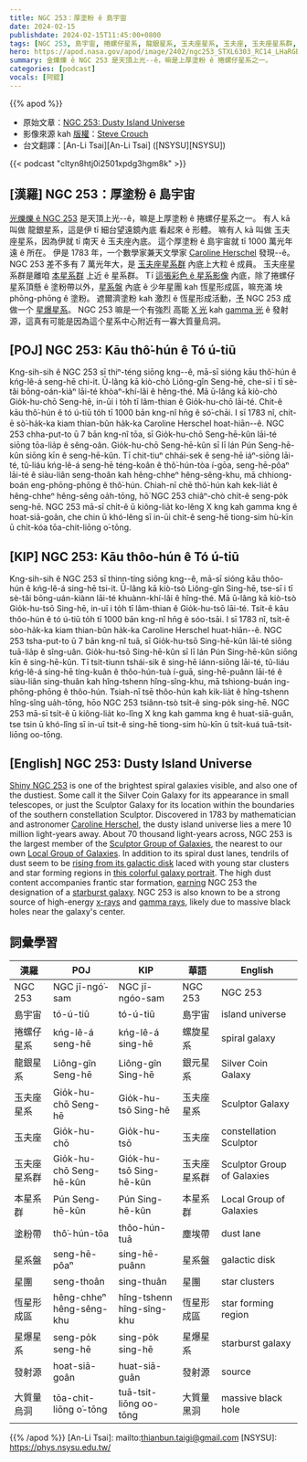```yaml
---
title: NGC 253：厚塗粉 ê 島宇宙
date: 2024-02-15
publishdate: 2024-02-15T11:45:00+0800
tags: [NGC 253, 島宇宙, 捲螺仔星系, 龍銀星系, 玉夫座星系, 玉夫座, 玉夫座星系群, 本星系群, 塗粉帶, 星系盤, 星團, 恆星形成區, 星爆星系, 發射源, 超大質量烏洞]
hero: https://apod.nasa.gov/apod/image/2402/ngc253_STXL6303_RC14_LHaRGB_2023_1024.jpg
summary: 金爍爍 ê NGC 253 是天頂上光--ê，嘛是上厚塗粉 ê 捲螺仔星系之一。
categories: [podcast]
vocals: [阿錕]
---
```


{{% apod %}}

- 原始文章：[NGC 253: Dusty Island Universe](https://apod.nasa.gov/apod/ap240215.html)
- 影像來源 kah [版權][copyright]：[Steve Crouch](https://members.pcug.org.au/~stevec/)
- 台文翻譯：[An-Li Tsai][An-Li Tsai] ([NSYSU][NSYSU])

{{< podcast "cltyn8htj0i2501xpdg3hgm8k" >}}

## [漢羅] NGC 253：厚塗粉 ê 島宇宙
[光爍爍 ê NGC 253][Shiny NGC 253] 是天頂上光--ê，嘛是上厚塗粉 ê 捲螺仔星系之一。
有人 kā 叫做 龍銀星系，這是伊 tī 細台望遠鏡內底 看起來 ê 形體。
嘛有人 kā 叫做 玉夫座星系，因為伊就 tī 南天 ê 玉夫座內底。
這个厚塗粉 ê 島宇宙就 tī 1000 萬光年遠 ê 所在。
伊是 1783 年，一个數學家兼天文學家 [Caroline Herschel][Caroline Herschel] 發現--ê。
NGC 253 差不多有 7 萬光年大，是 [玉夫座星系群][Sculptor Group of Galaxies] 內底上大粒 ê 成員。
玉夫座星系群是離咱 [本星系群][Local Group of Galaxies] 上近 ê 星系群。
Tī [這張彩色 ê 星系影像][this colorful galaxy portrait] 內底，除了捲螺仔星系頂懸 ê 塗粉帶以外，[星系盤][rising from its galactic disk] 內底 ê 少年星團 kah 恆星形成區，嘛充滿 坱 phōng-phōng ê 塗粉。
遮爾濟塗粉 kah 激烈 ê 恆星形成活動，[予][earning] NGC 253 成做一个 [星爆星系][starburst galaxy]。
NGC 253 嘛是一个有強烈 高能 [X 光][x-rays] kah [gamma 光][gamma rays] ê 發射源，這真有可能是因為這个星系中心附近有一寡大質量烏洞。

## [POJ] NGC 253: Kāu thô͘-hún ê Tó ú-tiū
Kng-sih-sih ê NGC 253 sī thiⁿ-téng siōng kng--ê, mā-sī sióng kāu thô͘-hún ê kńg-lê-á seng-hē chi-it.
Ū-lâng kā kiò-chò Liông-gîn Seng-hē, che-sī i tī sè-tâi bōng-oán-kiàⁿ lāi-té khòaⁿ-khí-lâi ê hêng-thé.
Mā ū-lâng kā kiò-chò Gio̍k-hu-chō Seng-hē, in-ūi i to̍h tī lâm-thian ê Gio̍k-hu-chō lāi-té.
Chit-ê kāu thô͘-hún ê tó ú-tiū to̍h tī 1000 bān kng-nî hn̄g ê só͘-chāi.
I sī 1783 nî, chi̍t-ē sò͘-ha̍k-ka kiam thian-bûn ha̍k-ka Caroline Herschel hoat-hiān--ê.
NGC 253 chha-put-to ū 7 bān kng-nî tōa, sī Gio̍k-hu-chō Seng-hē-kûn lāi-té siōng tōa-lia̍p ê sêng-oân.
Gio̍k-hu-chō Seng-hē-kûn sī lī lán Pún Seng-hē-kûn siōng kīn ê seng-hē-kûn.
Tī chit-tiuⁿ chhái-sek ê seng-hē iáⁿ-siōng lāi-té, tû-liáu kńg-lê-á seng-hē téng-koân ê thô͘-hún-tòa í-gōa, seng-hē-pôaⁿ lāi-té ê siàu-liân seng-thoân kah hêng-chheⁿ hêng-sêng-khu, mā chhiong-boán eng-phōng-phōng ê thô͘-hún.
Chiah-nī chē thô͘-hún kah kek-lia̍t ê hêng-chheⁿ hêng-sêng oa̍h-tōng, hō͘ NGC 253 chiâⁿ-chò chi̍t-ê seng-po̍k seng-hē.
NGC 253 mā-sī chi̍t-ê ū kiông-lia̍t ko-lêng X kng kah gamma kng ê hoat-siā-goân, che chin ū khó-lêng sī in-ūi chit-ê seng-hē tiong-sim hù-kīn ū chi̍t-kóa tōa-chit-liōng o͘-tōng.

## [KIP] NGC 253: Kāu thôo-hún ê Tó ú-tiū
Kng-sih-sih ê NGC 253 sī thinn-tíng siōng kng--ê, mā-sī sióng kāu thôo-hún ê kńg-lê-á sing-hē tsi-it.
Ū-lâng kā kiò-tsò Liông-gîn Sing-hē, tse-sī i tī sè-tâi bōng-uán-kiànn lāi-té khuànn-khí-lâi ê hîng-thé.
Mā ū-lâng kā kiò-tsò Gio̍k-hu-tsō Sing-hē, in-uī i to̍h tī lâm-thian ê Gio̍k-hu-tsō lāi-té.
Tsit-ê kāu thôo-hún ê tó ú-tiū to̍h tī 1000 bān kng-nî hn̄g ê sóo-tsāi.
I sī 1783 nî, tsi̍t-ē sòo-ha̍k-ka kiam thian-bûn ha̍k-ka Caroline Herschel huat-hiān--ê.
NGC 253 tsha-put-to ū 7 bān kng-nî tuā, sī Gio̍k-hu-tsō Sing-hē-kûn lāi-té siōng tuā-lia̍p ê sîng-uân.
Gio̍k-hu-tsō Sing-hē-kûn sī lī lán Pún Sing-hē-kûn siōng kīn ê sing-hē-kûn.
Tī tsit-tiunn tshái-sik ê sing-hē iánn-siōng lāi-té, tû-liáu kńg-lê-á sing-hē tíng-kuân ê thôo-hún-tuà í-guā, sing-hē-puânn lāi-té ê siàu-liân sing-thuân kah hîng-tshenn hîng-sîng-khu, mā tshiong-buán ing-phōng-phōng ê thôo-hún.
Tsiah-nī tsē thôo-hún kah kik-lia̍t ê hîng-tshenn hîng-sîng ua̍h-tōng, hōo NGC 253 tsiânn-tsò tsi̍t-ê sing-po̍k sing-hē.
NGC 253 mā-sī tsi̍t-ê ū kiông-lia̍t ko-lîng X kng kah gamma kng ê huat-siā-guân, tse tsin ū khó-lîng sī in-uī tsit-ê sing-hē tiong-sim hù-kīn ū tsi̍t-kuá tuā-tsit-liōng oo-tōng.

## [English] NGC 253: Dusty Island Universe
[Shiny NGC 253][Shiny NGC 253] is one of the brightest spiral galaxies visible, and also one of the dustiest.
Some call it the Silver Coin Galaxy for its appearance in small telescopes, or just the Sculptor Galaxy for its location within the boundaries of the southern constellation Sculptor.
Discovered in 1783 by mathematician and astronomer [Caroline Herschel][Caroline Herschel], the dusty island universe lies a mere 10 million light-years away.
About 70 thousand light-years across, NGC 253 is the largest member of the [Sculptor Group of Galaxies][Sculptor Group of Galaxies], the nearest to our own [Local Group of Galaxies][Local Group of Galaxies].
In addition to its spiral dust lanes, tendrils of dust seem to be [rising from its galactic disk][rising from its galactic disk] laced with young star clusters and star forming regions in [this colorful galaxy portrait][this colorful galaxy portrait].
The high dust content accompanies frantic star formation, [earning][earning] NGC 253 the designation of a [starburst galaxy][starburst galaxy].
NGC 253 is also known to be a strong source of high-energy [x-rays][x-rays] and [gamma rays][gamma rays], likely due to massive black holes near the galaxy's center.

## 詞彙學習

|漢羅|POJ|KIP|華語|English|
|-|-|-|-|-|
|NGC 253|NGC jī-ngó͘-sam|NGC jī-ngóo-sam|NGC 253|NGC 253|
|島宇宙|tó-ú-tiū|tó-ú-tiū|島宇宙|island universe|
|捲螺仔星系|kńg-lê-á seng-hē|kńg-lê-á sing-hē|螺旋星系|spiral galaxy|
|龍銀星系|Liông-gîn Seng-hē|Liông-gîn Sing-hē|銀元星系|Silver Coin Galaxy|
|玉夫座星系|Gio̍k-hu-chō Seng-hē|Gio̍k-hu-tsō Sing-hē|玉夫座星系|Sculptor Galaxy|
|玉夫座|Gio̍k-hu-chō|Gio̍k-hu-tsō|玉夫座|constellation Sculptor|
|玉夫座星系群|Gio̍k-hu-chō Seng-hē-kûn|Gio̍k-hu-tsō Sing-hē-kûn|玉夫座星系群|Sculptor Group of Galaxies|
|本星系群|Pún Seng-hē-kûn|Pún Sing-hē-kûn|本星系群|Local Group of Galaxies|
|塗粉帶|thô͘-hún-tōa|thôo-hún-tuā|塵埃帶|dust lane|
|星系盤|seng-hē-pôaⁿ|sing-hē-puânn|星系盤|galactic disk|
|星團|seng-thoân|sing-thuân|星團|star clusters|
|恆星形成區|hêng-chheⁿ hêng-sêng-khu|hîng-tshenn hîng-sîng-khu|恆星形成區|star forming region|
|星爆星系|seng-po̍k seng-hē|sing-po̍k sing-hē|星爆星系|starburst galaxy|
|發射源|hoat-siā-goân|huat-siā-guân|發射源|source|
|大質量烏洞|tōa-chit-liōng o͘-tōng|tuā-tsit-liōng oo-tōng|大質量黑洞|massive black hole|

{{% /apod %}}
[An-Li Tsai]: mailto:thianbun.taigi@gmail.com
[NSYSU]: https://phys.nsysu.edu.tw/

[copyright]: https://apod.nasa.gov/apod/fap/lib/about_apod.html#srapply
[License]: https://creativecommons.org/licenses/by/3.0/

[Shiny NGC 253]:http://messier.seds.org/xtra/ngc/n0253.html
[Caroline Herschel]:https://www.rmg.co.uk/stories/topics/caroline-herschel-first-paid-female-astronomer
[Sculptor Group of Galaxies]:http://messier.seds.org/xtra/ngc/sclgr.html
[Local Group of Galaxies]:http://messier.seds.org/more/local.html
[rising from its galactic disk]:https://apod.nasa.gov/apod/ap110519.html
[this colorful galaxy portrait]:https://members.pcug.org.au/~stevec/ngc253_STXL6303_RC14_2023.htm
[earning]:http://www.arxiv.org/abs/astro-ph/0509430
[starburst galaxy]:https://hubblesite.org/contents/media/images/1995/10/271-Image.html
[x-rays]:http://chandra.harvard.edu/photo/2001/0012/index.html
[gamma rays]:https://www.nasa.gov/universe/nasa-missions-unmask-magnetar-eruptions-in-nearby-galaxies/
